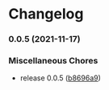 # Changelog

### 0.0.5 (2021-11-17)


### Miscellaneous Chores

* release 0.0.5 ([b8696a9](https://www.github.com/sozysozbot/cerke_online_utility/commit/b8696a9679a80e37600d722908de369399ed360b))
